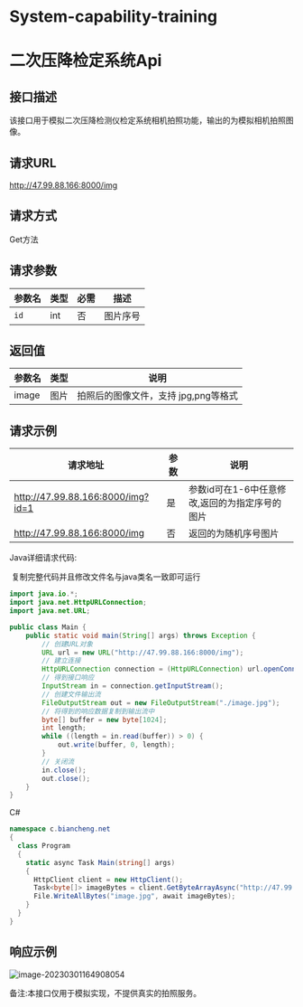 # System-capability-training
# 二次压降检定系统Api

## 接口描述

该接口用于模拟二次压降检测仪检定系统相机拍照功能，输出的为模拟相机拍照图像。

## 请求URL

http://47.99.88.166:8000/img

## 请求方式

Get方法

## 请求参数

| 参数名 | 类型 | 必需 | 描述     |
| ------ | ---- | ---- | -------- |
| `id`   | int  | 否   | 图片序号 |

## 返回值

| 参数名 | 类型 | 说明                                 |
| ------ | ---- | ------------------------------------ |
| image  | 图片 | 拍照后的图像文件，支持 jpg,png等格式 |

## 请求示例

| 请求地址                          | 参数 | 说明                                           |
| --------------------------------- | ---- | ---------------------------------------------- |
| http://47.99.88.166:8000/img?id=1 | 是   | 参数id可在1-6中任意修改,返回的为指定序号的图片 |
| http://47.99.88.166:8000/img      | 否   | 返回的为随机序号图片                           |

Java详细请求代码:

​	复制完整代码并且修改文件名与java类名一致即可运行

```java
import java.io.*;
import java.net.HttpURLConnection;
import java.net.URL;

public class Main {
    public static void main(String[] args) throws Exception {
        // 创建URL对象
        URL url = new URL("http://47.99.88.166:8000/img");
        // 建立连接
        HttpURLConnection connection = (HttpURLConnection) url.openConnection();
        // 得到接口响应
        InputStream in = connection.getInputStream();
        // 创建文件输出流
        FileOutputStream out = new FileOutputStream("./image.jpg");
        // 将得到的响应数据复制到输出流中
        byte[] buffer = new byte[1024];
        int length;
        while ((length = in.read(buffer)) > 0) {
            out.write(buffer, 0, length);
        }
        // 关闭流
        in.close();
        out.close();
    }
}
```

C#

```` c#
namespace c.biancheng.net
{
  class Program
  {
    static async Task Main(string[] args)
    {
      HttpClient client = new HttpClient();
      Task<byte[]> imageBytes = client.GetByteArrayAsync("http://47.99.88.166:8000/img");
      File.WriteAllBytes("image.jpg", await imageBytes);
    }
  }
}
````

## 响应示例

![image-20230301164908054](https://cugdemo.oss-cn-hangzhou.aliyuncs.com/image-20230301164908054.png)

备注:本接口仅用于模拟实现，不提供真实的拍照服务。
